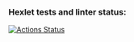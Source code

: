 ### Hexlet tests and linter status:
[![Actions Status](https://github.com/LeraKulida100/qa-engineer-project-85/actions/workflows/hexlet-check.yml/badge.svg)](https://github.com/LeraKulida100/qa-engineer-project-85/actions)